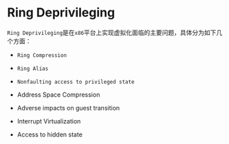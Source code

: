 # Ring Deprivileging

`Ring Deprivileging`是在`x86`平台上实现虚拟化面临的主要问题，具体分为如下几个方面：

+ `Ring Compression`

+ `Ring Alias`

+ `Nonfaulting access to privileged state`

+ Address Space Compression

+ Adverse impacts on guest transition

+ Interrupt Virtualization

+ Access to hidden state

